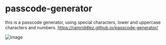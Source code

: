 # passcode-generator

this is a passcode generator, using special characters, lower and uppercase characters and numbers.
https://ramriddlez.github.io/passcode-generator/

![image](https://user-images.githubusercontent.com/96890575/150463310-5d64a321-6129-4728-a01f-0446b9cd05ee.png)

